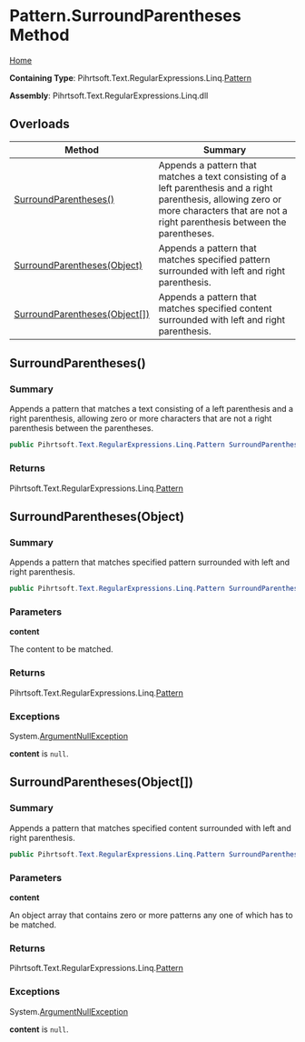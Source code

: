 # Pattern\.SurroundParentheses Method

[Home](../../../../../../README.md)

**Containing Type**: Pihrtsoft\.Text\.RegularExpressions\.Linq\.[Pattern](../README.md)

**Assembly**: Pihrtsoft\.Text\.RegularExpressions\.Linq\.dll

## Overloads

| Method | Summary |
| ------ | ------- |
| [SurroundParentheses()](#Pihrtsoft_Text_RegularExpressions_Linq_Pattern_SurroundParentheses) | Appends a pattern that matches a text consisting of a left parenthesis and a right parenthesis, allowing zero or more characters that are not a right parenthesis between the parentheses\. |
| [SurroundParentheses(Object)](#Pihrtsoft_Text_RegularExpressions_Linq_Pattern_SurroundParentheses_System_Object_) | Appends a pattern that matches specified pattern surrounded with left and right parenthesis\. |
| [SurroundParentheses(Object\[\])](#Pihrtsoft_Text_RegularExpressions_Linq_Pattern_SurroundParentheses_System_Object___) | Appends a pattern that matches specified content surrounded with left and right parenthesis\. |

## SurroundParentheses\(\) <a name="Pihrtsoft_Text_RegularExpressions_Linq_Pattern_SurroundParentheses"></a>

### Summary

Appends a pattern that matches a text consisting of a left parenthesis and a right parenthesis, allowing zero or more characters that are not a right parenthesis between the parentheses\.

```csharp
public Pihrtsoft.Text.RegularExpressions.Linq.Pattern SurroundParentheses()
```

### Returns

Pihrtsoft\.Text\.RegularExpressions\.Linq\.[Pattern](../README.md)

## SurroundParentheses\(Object\) <a name="Pihrtsoft_Text_RegularExpressions_Linq_Pattern_SurroundParentheses_System_Object_"></a>

### Summary

Appends a pattern that matches specified pattern surrounded with left and right parenthesis\.

```csharp
public Pihrtsoft.Text.RegularExpressions.Linq.Pattern SurroundParentheses(object content)
```

### Parameters

**content**

The content to be matched\.

### Returns

Pihrtsoft\.Text\.RegularExpressions\.Linq\.[Pattern](../README.md)

### Exceptions

System\.[ArgumentNullException](https://docs.microsoft.com/en-us/dotnet/api/system.argumentnullexception)

**content** is `null`\.

## SurroundParentheses\(Object\[\]\) <a name="Pihrtsoft_Text_RegularExpressions_Linq_Pattern_SurroundParentheses_System_Object___"></a>

### Summary

Appends a pattern that matches specified content surrounded with left and right parenthesis\.

```csharp
public Pihrtsoft.Text.RegularExpressions.Linq.Pattern SurroundParentheses(params object[] content)
```

### Parameters

**content**

An object array that contains zero or more patterns any one of which has to be matched\.

### Returns

Pihrtsoft\.Text\.RegularExpressions\.Linq\.[Pattern](../README.md)

### Exceptions

System\.[ArgumentNullException](https://docs.microsoft.com/en-us/dotnet/api/system.argumentnullexception)

**content** is `null`\.

